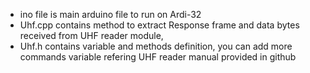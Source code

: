 - ino file is main arduino file to run on Ardi-32
- Uhf.cpp contains method to extract Response frame and data bytes received from UHF reader module,
- Uhf.h contains variable and methods definition, you can add more commands variable refering UHF reader manual provided in github
